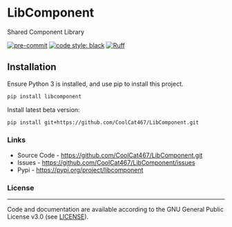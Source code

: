 # LibComponent
Shared Component Library

<!-- BADGIE TIME -->

[![pre-commit](https://img.shields.io/badge/pre--commit-enabled-brightgreen?logo=pre-commit)](https://github.com/pre-commit/pre-commit)
[![code style: black](https://img.shields.io/badge/code_style-black-000000.svg)](https://github.com/psf/black)
[![Ruff](https://img.shields.io/endpoint?url=https://raw.githubusercontent.com/astral-sh/ruff/main/assets/badge/v2.json)](https://github.com/astral-sh/ruff)

<!-- END BADGIE TIME -->

## Installation
Ensure Python 3 is installed, and use pip to install this project.

```bash
pip install libcomponent
```

Install latest beta version:

```bash
pip install git+https://github.com/CoolCat467/LibComponent.git
```


### Links
* Source Code - https://github.com/CoolCat467/LibComponent.git
* Issues      - https://github.com/CoolCat467/LibComponent/issues
* Pypi        - https://pypi.org/project/libcomponent

### License
-------
Code and documentation are available according to the GNU General Public License v3.0 (see [LICENSE](https://github.com/CoolCat467/idlemypyextension/blob/HEAD/LICENSE)).
